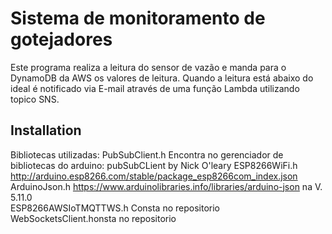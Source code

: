 # Sistema de monitoramento de gotejadores

Este programa realiza a leitura do sensor de vazão e manda para o DynamoDB da AWS os valores de leitura.
Quando a leitura está abaixo do ideal é notificado via E-mail através de uma função Lambda utilizando topico SNS.

## Installation
  Bibliotecas utilizadas: 
   PubSubClient.h  Encontra no gerenciador de bibliotecas do arduino: pubSubCLient by Nick O'leary
   ESP8266WiFi.h  http://arduino.esp8266.com/stable/package_esp8266com_index.json
   ArduinoJson.h  https://www.arduinolibraries.info/libraries/arduino-json   na V. 5.11.0         
   ESP8266AWSIoTMQTTWS.h  Consta no repositorio
   WebSocketsClient.honsta no repositorio

